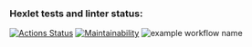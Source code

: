 ### Hexlet tests and linter status:
[![Actions Status](https://github.com/yutars/backend-project-lvl1/workflows/hexlet-check/badge.svg)](https://github.com/yutars/backend-project-lvl1/actions)
[![Maintainability](https://api.codeclimate.com/v1/badges/a99a88d28ad37a79dbf6/maintainability)](https://codeclimate.com/github/codeclimate/codeclimate/maintainability)
![example workflow name](https://github.com/yutars/backend-project-lvl1/actions/hexlet-check/workflows/Greet%20Everyone/badge.svg)

